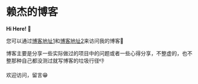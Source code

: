 # 赖杰的博客

**Hi Here! 👋**

您可以通过[博客地址1](http://tuuna.top)和[博客地址2](https://tuuna.github.io)来访问我的博客🍻

博客主要是分享一些实际做过的项目中的问题或者一些心得分享，不整虚的，也不整那种自己都没测过就写博客的垃圾行径👎

欢迎访问，留言😁



